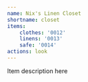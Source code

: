 ```yaml
---
name: Nix's Linen Closet
shortname: closet
items: 
    clothes: '0012'
    linens: '0013'
    safe: '0014'
actions: look
---
```

Item description here